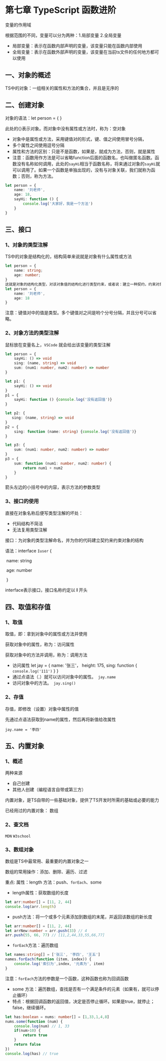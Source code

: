 # 第七章 TypeScript 函数进阶

变量的作用域

根据范围的不同，变量可以分为两种：1.局部变量  2.全局变量

- 局部变量：表示在函数内部声明的变量，该变量只能在函数内部使用
- 全局变量：表示在函数外部声明的变量，该变量在当前ts文件的任何地方都可以使用

## 一、对象的概述

TS中的对象：一组相关的属性和方法的集合，并且是无序的

## 二、创建对象

对象的语法：let person = { }

此处的{}表示对象。而对象中没有属性或方法时，称为：空对象

- 对象中是属性或方法，采用键值对的形式，键、值之间使用冒号分隔，
- 多个属性之间使用逗号分隔
- 属性和方法的区别：只是不是函数，如果是，就成为方法，否则，就是属性
- 注意：函数用作方法是可以省略function后面的函数名，也叫做匿名函数。函数没有名称如何调用，此处的`sayHi`相当于函数名称，将来通过对象的`sayHi`就可以调用了。如果一个函数是单独出现的，没有与对象关联，我们就称为函数；否则，称为方法。

```typescript
let person = {
	name: '刘老师',
	age: 18,
	sayHi: function () {
		console.log('大家好，我是一个方法')
	}
}
```

## 三、接口

### 1、对象的类型注解

TS中的对象是结构化的，结构简单来说就是对象有什么属性或方法

```typescript
let person = {
	name: string;
	age: number;
}
这就是对象的结构化类型，对该对象值的结构化进行类型约束，或者说：建立一种契约，约束对象的结构。
let person = {
	name: '刘老师',
	age: 18
}
```

注意：键值对中的值是类型。多个键值对之间是哟个分号分隔，并且分号可以省略。

### 2、对象方法的类型注解

鼠标放在变量名上，`VSCode` 就会给出该变量的类型注解

```typescript
let person = {
	sayHi: () => void
	sing: (name, string) => void
	sum: (num1: number, num2: number) => number
}

let p1: {
    sayHi: () => void
}
p1 = {
    sayHi: function () {console.log('没有返回值')}
}

let p2: {
   sing: (name, string) => void
}
p2 = {
    sing: function (name: string) {console.log('没有返回值')}
}

let p3: {
    sum: (num1: number, num2: number) => number   
}
p3 = {
    sum: function (num1: number, num2: number) {
    	return num1 + num2    
    }
}
```

箭头左边的小括号中的内容，表示方法的参数类型

### 3、接口的使用

直接在对象名称后便写类型注解的坏处：

- 代码结构不简洁
- 无法复用类型注解

接口：为对象的类型注解命名，并为你的代码建立契约来约束对象的结构

语法：interface `Iuser` {

​				name: string

​				age: number

​			}

interface表示接口，接口名称约定以   **I**   开头

## 四、取值和存值

### 1、取值

取值，即：拿到对象中的属性或方法并使用

获取对象中的属性，称为：访问属性

获取对象中的方法并调用，称为：调用方法

- 访问属性  let jay = { name: '张三'， height: 175, sing: function { `console.log('111')` }  }
- 通过点语法（.）就可以访问对象中的属性。` jay.name`
- 访问对象中的方法。` jay.sing()`

### 2、存值

存值，即修改（设置）对象中属性的值

先通过点语法获取到name的属性，然后再将新值给改属性

`jay.name = '李四'`

## 五、内置对象

### 1、概述

两种来源

- 自己创建
- 其他人创建（编程语言自带或第三方）

内置对象，是TS自带的一些基础对象，提供了TS开发时所需的基础或必要的能力

已经用过的内置对象： 数组

### 2、查文档

`MDN` `W3school`

### 3、数组对象

数组是TS中最常用、最重要的内置对象之一

数组的常用操作：添加、删除、遍历、过滤

重点: 属性：length 方法：push、`forEach`、some

- length属性：获取数组的长度

```typescript
let arr:number[] = [11, 2, 44]
console.log(arr.length)
```

- push方法：将一个或多个元素添加到数组的末尾，并返回该数组的新长度

```typescript
let arr:number[] = [11, 2, 44]
let arrNew:number = arr.push(33) // 4
arr.push(55, 66, 77) // [11,2,44,33,55,66,77]
```

- `forEach`方法：遍历数组

```typescript
let names:string[] = ['张三', '李四', '王五']
names.forEach(function (item, index)) {
	console.log('索引为',index, '元素为', item)
}
```

注意：`forEach`方法的参数是一个函数，这种函数也称为回调函数

- some 方法：遍历数组，查找是否有一个满足条件的元素（如果有，就可以停止循环）
- 特点：根据回调函数的返回值，决定是否停止循环。如果是true，就停止；false，继续循环。

```typescript
let has:boolean = nums: number[] = [1,33,1,4,8]
nums.some(function (num) {
	console.log(num) // 1, 33
	if(num>10) {
		return true
	}
	return false
})
console.log(has) // true
```

